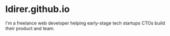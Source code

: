 # ldirer.github.io

I'm a freelance web developer helping early-stage tech startups CTOs build their product and team.

